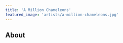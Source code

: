 ```yaml
---
title: 'A Million Chameleons'
featured_image: 'artists/a-million-chameleons.jpg'
---
```


## About


